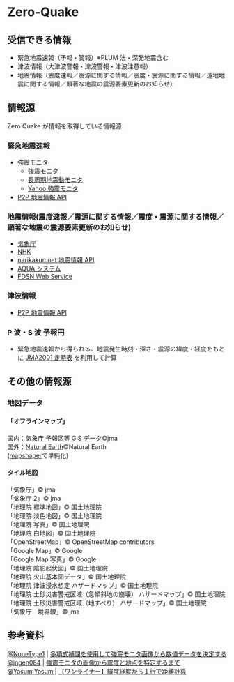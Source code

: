 # Zero-Quake

## 受信できる情報

- 緊急地震速報（予報・警報）※PLUM 法・深発地震含む
- 津波情報（大津波警報・津波警報・津波注意報）
- 地震情報（震度速報／震源に関する情報／震度・震源に関する情報／遠地地震に関する情報／顕著な地震の震源要素更新のお知らせ）

## 情報源

Zero Quake が情報を取得している情報源

### 緊急地震速報

- 強震モニタ
  - [強震モニタ](http://www.kmoni.bosai.go.jp/)
  - [長周期地震動モニタ](lmoni.bosai.go.jp)
  - [Yahoo 強震モニタ](https://typhoon.yahoo.co.jp/weather/jp/earthquake/kyoshin/)
- [P2P 地震情報 API](https://www.p2pquake.net/json_api_v2/)

### 地震情報(震度速報／震源に関する情報／震度・震源に関する情報／顕著な地震の震源要素更新のお知らせ)

- [気象庁](https://www.jma.go.jp/bosai/map.html?contents=earthquake_map)
- [NHK](https://www.nhk.or.jp/kishou-saigai/earthquake/)
- [narikakun.net 地震情報 API](https://dev.narikakun.net/doc/earthquake)
- [AQUA システム](https://www.hinet.bosai.go.jp/AQUA/aqua_catalogue.php?LANG=ja)
- [FDSN Web Service](https://earthquake.usgs.gov/fdsnws/event/1/)

### 津波情報

- [P2P 地震情報 API](https://www.p2pquake.net/json_api_v2/)

### P 波・S 波 予報円

- 緊急地震速報から得られる、地震発生時刻・深さ・震源の緯度・経度をもとに
  [JMA2001 走時表](https://www.data.jma.go.jp/eqev/data/bulletin/catalog/appendix/trtime/trt_j.html)
  を利用して計算

## その他の情報源

### 地図データ

#### 「オフラインマップ」

国内：[気象庁 予報区等 GIS データ](https://www.data.jma.go.jp/developer/gis.html)©jma  
国外：[Natural Earth](https://www.naturalearthdata.com/downloads/110m-cultural-vectors/)©Natural Earth  
([mapshaper](https://mapshaper.org/)で単純化)

#### タイル地図

「気象庁」© jma  
「気象庁 2」© jma  
「地理院 標準地図」© 国土地理院  
「地理院 淡色地図」© 国土地理院  
「地理院 写真」© 国土地理院  
「地理院 白地図」© 国土地理院  
「OpenStreetMap」© OpenStreetMap contributors  
「Google Map」© Google  
「Google Map 写真」© Google  
「地理院 陰影起伏図」© 国土地理院  
「地理院 火山基本図データ」© 国土地理院  
「地理院 津波浸水想定 ハザードマップ」© 国土地理院  
「地理院 土砂災害警戒区域（急傾斜地の崩壊） ハザードマップ」© 国土地理院  
「地理院 土砂災害警戒区域（地すべり） ハザードマップ」© 国土地理院  
「気象庁　境界線」© jma

## 参考資料

[@NoneType1](https://twitter.com/NoneType1) |
[多項式補間を使用して強震モニタ画像から数値データを決定する](https://qiita.com/NoneType1/items/a4d2cf932e20b56ca444)  
[@ingen084](https://twitter.com/ingen084) |
[強震モニタの画像から震度と地点を特定するまで](https://qiita.com/ingen084/items/7e91f8da2996972ac586)  
[@YasumiYasumi](https://qiita.com/YasumiYasumi)|
[【ワンライナー】緯度経度から１行で距離計算](https://qiita.com/YasumiYasumi/items/9e8a6f185b00cba8c8bd)
